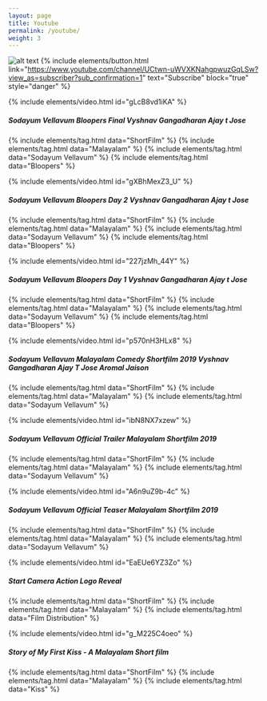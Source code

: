 ```yaml
---
layout: page
title: Youtube
permalink: /youtube/
weight: 3
---
```

![alt text](https://yt3.ggpht.com/o1vLPf5pCQ5Czn3-JHDc2eTV0rMtM8XtInk1fVVEZkjEFo78rQN12OtHqsT5j3DM0MZbq9fN1Us=w1060-fcrop64=1,00005a57ffffa5a8-nd-c0xffffffff-rj-k-no "Start Camera Action")
{% include elements/button.html link="https://www.youtube.com/channel/UCtwn-uWVXKNahgpwuzGqLSw?view_as=subscriber?sub_confirmation=1" text="Subscribe" block="true" style="danger" %}


{% include elements/video.html id="gLcB8vd1iKA" %}
##### Sodayum Vellavum Bloopers Final Vyshnav Gangadharan Ajay t Jose
{% include elements/tag.html data="ShortFilm" %}
{% include elements/tag.html data="Malayalam" %}
{% include elements/tag.html data="Sodayum Vellavum" %}
{% include elements/tag.html data="Bloopers" %}

{% include elements/video.html id="gXBhMexZ3_U" %}
##### Sodayum Vellavum Bloopers Day 2 Vyshnav Gangadharan Ajay t Jose
{% include elements/tag.html data="ShortFilm" %}
{% include elements/tag.html data="Malayalam" %}
{% include elements/tag.html data="Sodayum Vellavum" %}
{% include elements/tag.html data="Bloopers" %}

{% include elements/video.html id="227jzMh_44Y" %}
##### Sodayum Vellavum Bloopers Day 1 Vyshnav Gangadharan Ajay t Jose
{% include elements/tag.html data="ShortFilm" %}
{% include elements/tag.html data="Malayalam" %}
{% include elements/tag.html data="Sodayum Vellavum" %}
{% include elements/tag.html data="Bloopers" %}

{% include elements/video.html id="p570nH3HLx8" %}
##### Sodayum Vellavum Malayalam Comedy Shortfilm 2019 Vyshnav Gangadharan Ajay T Jose Aromal Jaison
{% include elements/tag.html data="ShortFilm" %}
{% include elements/tag.html data="Malayalam" %}
{% include elements/tag.html data="Sodayum Vellavum" %}

{% include elements/video.html id="ibN8NX7xzew" %}
##### Sodayum Vellavum Official Trailer Malayalam Shortfilm 2019
{% include elements/tag.html data="ShortFilm" %}
{% include elements/tag.html data="Malayalam" %}
{% include elements/tag.html data="Sodayum Vellavum" %}

{% include elements/video.html id="A6n9uZ9b-4c" %}
##### Sodayum Vellavum Official Teaser Malayalam Shortfilm 2019
{% include elements/tag.html data="ShortFilm" %}
{% include elements/tag.html data="Malayalam" %}
{% include elements/tag.html data="Sodayum Vellavum" %}

{% include elements/video.html id="EaEUe6YZ3Zo" %}
##### Start Camera Action Logo Reveal
{% include elements/tag.html data="ShortFilm" %}
{% include elements/tag.html data="Malayalam" %}
{% include elements/tag.html data="Film Distribution" %}

{% include elements/video.html id="g_M225C4oeo" %}
##### Story of My First Kiss - A Malayalam Short film
{% include elements/tag.html data="ShortFilm" %}
{% include elements/tag.html data="Malayalam" %}
{% include elements/tag.html data="Kiss" %}
